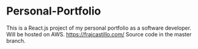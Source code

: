 # Personal-Portfolio
This is a React.js project of my personal portfolio as a software developer. Will be hosted on AWS.
https://frajcastillo.com/
Source code in the master branch.
